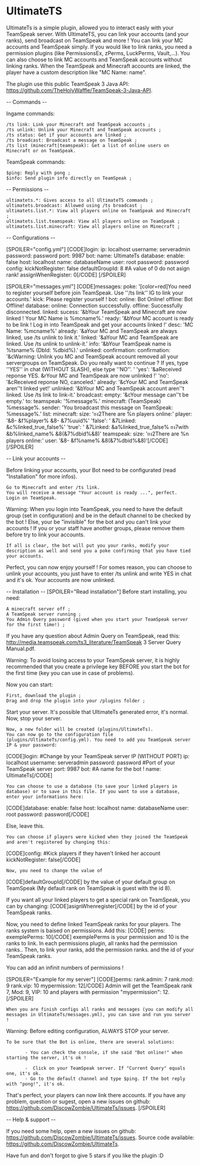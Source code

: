 # UltimateTS
UltimateTs is a simple plugin, allowed you to interact easly with your TeamSpeak server. With UltimateTS, you can link your accounts (and your ranks), send broadcast on TeamSpeak and more !
You can link your MC accounts and TeamSpeak simply. If you would like to link ranks, you need a permission plugins (like PermissionsEx, zPerms, LuckPerms, Vault,...). You can also choose to link MC accounts and TeamSpeak accounts without linking ranks.
When the TeamSpeak and Minecraft accounts are linked, the player have a custom description like "MC Name: name".

The plugin use this public TeamSpeak 3 Java API: https://github.com/TheHolyWaffle/TeamSpeak-3-Java-API.


-- Commands --

Ingame commands:

    /ts link: Link your Minecraft and TeamSpeak accounts ;
    /ts unlink: Unlink your Minecraft and TeamSpeak accounts ;
    /ts status: Get if your accounts are linked ;
    /ts broadcast: Broadcast a message on TeamSpeak ;
    /ts list (minecraft|teamspeak): Get a list of online users on Minecraft or on TeamSpeak.

TeamSpeak commands:

    $ping: Reply with pong ;
    $info: Send plugin info directly on TeamSpeak ;



-- Permissions --

    ultimatets.*: Gives access to all UltimateTS commands ;
    ultimatets.broadcast: Allowed using /ts broadcast ;
    ultimatets.list.*: View all players online on TeamSpeak and Minecraft ;
    ultimatets.list.teamspeak: View all players online on TeamSpeak ;
    ultimatets.list.minecraft: View all players online on Minecraft ;

-- Configurations --

[SPOILER="config.yml"]
[CODE]login:
  ip: localhost
  username: serveradmin
  password: password
  port: 9987
bot:
  name: UltimateTs
database:
  enable: false
  host: localhost
  name: databaseName
  user: root
  password: password
config:
  kickNotRegister: false
  defaultGroupId: 8
#A value of 0 do not asign rank!
  assignWhenRegister: 0[/CODE]
[/SPOILER]

[SPOILER="messages.yml"]
[CODE]messages:
  poke: '[color=red]You need to register yourself before join TeamSpeak. Use ''/ts
    link'' IG to link your accounts.'
  kick: Please register yourself !
  bot:
    online: Bot Online!
    offline: Bot Offline!
  database:
    online: Connection successfully.
    offline: Successfully disconnected.
  linked:
    sucess: '&bYour TeamSpeak and Minecraft are now linked ! Your MC Name is %mcname%.'
    ready: '&bYour MC account is ready to be link ! Log in into TeamSpeak and get
      your accounts linked !'
    desc: 'MC Name: %mcname%'
    already: '&aYour MC and TeamSpeak are always linked, use /ts unlink to link it.'
    linked: '&aYour MC and TeamSpeak are linked. Use /ts unlink to unlink-it.'
    info: '&bYour TeamSpeak name is %tsname% (DbId: %dbid%).'
  unlinked:
    confirmation:
      confirmation: '&cWarning: Unlink you MC and TeamSpeak account removed all your
        servergroups on TeamSpeak. Do you really want to continue ? If yes, type ''YES''
        in chat (WITHOUT SLASH), else type ''NO''. '
      'yes': '&aReceived reponse YES. &rYour MC and TeamSpeak are now unlinked !'
      'no': '&cReceived reponse NO, canceled.'
    already: '&cYour MC and TeamSpeak aren''t linked yet!'
    unlinked: '&bYour MC and TeamSpeak account aren''t linked. Use /ts link to link-it.'
  broadcast:
    empty: '&cYour message can''t be empty.'
    to:
      teamspeak: '%message%.'
      minecraft: (TeamSpeak) %message%.
      sender: 'You broadcast this message on TeamSpeak: %message%.'
  list:
    minecraft:
      size: 'ยง2There are %n players online:'
      player: '&8- &f%player% &8- &7%uuid%'
      'false': '  &7Linked: &c%linked_true_false%'
      'true': '  &7Linked: &a%linked_true_false% ยง7with &b%linked_name% &8(&7%dbid%&8)'
    teamspeak:
      size: 'ยง2There are %n players online:'
      user: '&8- &f%name% &8(&7%dbid%&8)'[/CODE]
[/SPOILER]


-- Link your accounts --

Before linking your accounts, your Bot need to be configurated (read "Installation" for more infos).

    Go to Minecraft and enter /ts link.
    You will receive a message "Your account is ready ...", perfect.
    Login on TeamSpeak.

Warning: When you login into TeamSpeak, you need to have the default group (set in configuration) and be in the default channel to be checked by the bot ! Else, your be "invisible" for the bot and you can't link your accounts ! If you or your staff have another groups, please remove them before try to link your accounts.

    If all is clear, the bot will put you your ranks, modify your description as well and send you a poke confirming that you have tied your accounts.

Perfect, you can now enjoy yourself !
For somes reason, you can choose to unlink your accounts, you just have to enter /ts unlink and write YES in chat and it's ok. Your accounts are now unlinked.


-- Installation --
[SPOILER="Read installation"]
Before start installing, you need:

    A minecraft server off ;
    A TeamSpeak server running ;
    You Admin Query password (gived when you start your TeamSpeak server for the first time!) ;

If you have any question about Admin Query on TeamSpeak, read this: http://media.teamspeak.com/ts3_literature/TeamSpeak 3 Server Query Manual.pdf.

Warning: To avoid losing access to your TeamSpeak server, it is highly recommended that you create a privilege key BEFORE you start the bot for the first time (key you can use in case of problems).

Now you can start:

    First, download the plugin ;
    Drag and drop the plugin into your /plugins folder ;

Start your server. It's possible that UltimateTs generated error, it's normal. Now, stop your server.

    Now, a new folder will be created (plugins/UltimateTs).
    You can now go to the configuration file (plugins/UltimateTs/config.yml). You need to add you TeamSpeak server IP & your password:

[CODE]login:
#Change by your TeamSpeak server IP (WITHOUT PORT)
  ip: localhost
  username: serveradmin
  password: password
#Port of your TeamSpeak server
  port: 9987
bot:
#A name for the bot !
  name: UltimateTs[/CODE]

    You can choose to use a database (to save your linked players in database) or to save in this file. If you want to use a database, enter your informations here:

[CODE]database:
  enable: false
  host: localhost
  name: databaseName
  user: root
  password: password[/CODE]

Else, leave this.

    You can choose if players were kicked when they joined the TeamSpeak and aren't registered by changing this:

[CODE]config:
#Kick players if they haven't linked her account
  kickNotRegister: false[/CODE]

    Now, you need to change the value of

[CODE]defaultGroupId[/CODE]
by the value of your default group on TeamSpeak (My default rank on TeamSpeak is guest with the id 8).
 

If you want all your linked players to get a special rank on TeamSpeak, you can by changing:
[CODE]asignWhenregister[/CODE] by the id of your TeamSpeak ranks.

Now, you need to define linked TeamSpeak ranks for your players. The ranks system is baised on permissions. Add this:
[CODE]  perms:
    exemplePerms: 10[/CODE]
exemplePerms is your permission and 10 is the ranks to link. In each permissions plugin, all ranks had the permission ranks.<name of rank>. Then, to link your ranks, add the permission ranks.<name of rank> and the id of your TeamSpeak ranks.

You can add an infinit numbers of permissions !

[SPOILER="Example for my server"]
[CODE]perms:
  rank.admin: 7
  rank.mod: 9
  rank.vip: 10
  mypermission: 12[/CODE]
Admin will get the TeamSpeak rank 7, Mod: 9, VIP: 10 and players with permission "mypermission": 12.
[/SPOILER]

    When you are finish configs all ranks and messages (you can modify all messages in UltimateTs/messages.yml), you can save and run you server !

Warning: Before editing configuration, ALWAYS STOP your server.

    To be sure that the Bot is online, there are several solutions:

           - You can check the console, if she said "Bot online!" when              starting the server, it's ok !

           -  Click on your TeamSpeak server. If "Current Query" equals one, it's ok.
           - Go to the default channel and type $ping. If the bot reply with "pong!", it's ok.

That's perfect, your players can now link there accounts. If you have any problem, question or sugest, open a new issues on github: https://github.com/DiscowZombie/UltimateTs/issues.
[/SPOILER]

-- Help & support --

If you need some help, open a new issues on github: https://github.com/DiscowZombie/UltimateTs/issues.
Source code available: https://github.com/DiscowZombie/UltimateTs.

Have fun and don't forgot to give 5 stars if you like the plugin :D
